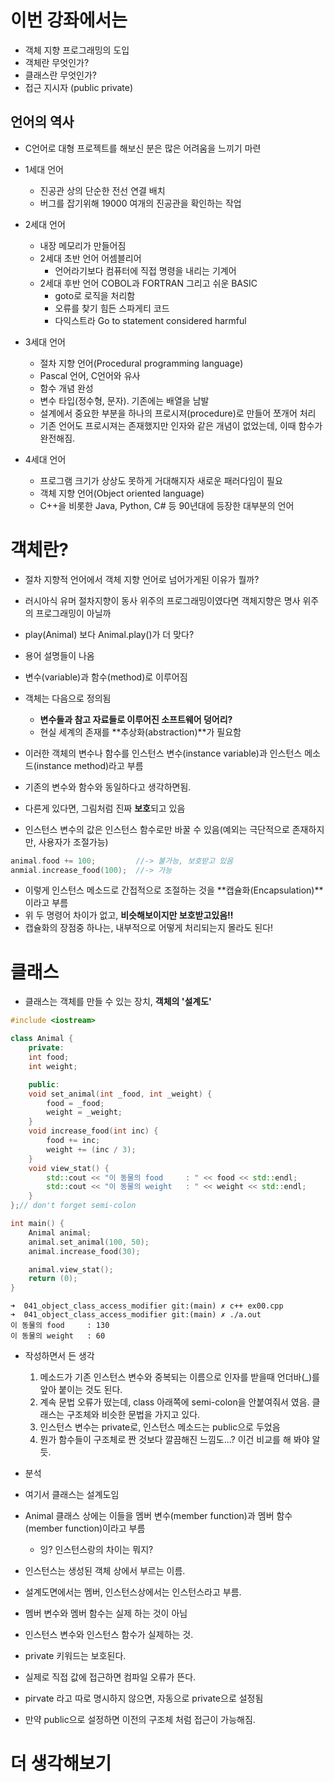# 이번 강좌에서는

- 객체 지향 프로그래밍의 도입
- 객체란 무엇인가?
- 클래스란 무엇인가?
- 접근 지시자 (public private)



## 언어의 역사

- C언어로 대형 프로젝트를 해보신 분은 많은 어려움을 느끼기 마련

- 1세대 언어
    - 진공관 상의 단순한 전선 연결 배치
    - 버그를 잡기위해 19000 여개의 진공관을 확인하는 작업
- 2세대 언어
    - 내장 메모리가 만들어짐
    - 2세대 초반 언어 어셈블리어
        - 언어라기보다 컴퓨터에 직접 명령을 내리는 기계어
    - 2세대 후반 언어 COBOL과 FORTRAN 그리고 쉬운 BASIC
        - goto로 로직을 처리함
        - 오류를 찾기 힘든 스파게티 코드
        - 다익스트라 Go to statement considered harmful
- 3세대 언어
    - 절차 지향 언어(Procedural programming language)
    - Pascal 언어, C언어와 유사
    - 함수 개념 완성
    - 변수 타입(정수형, 문자). 기존에는 배열을 남발
    - 설계에서 중요한 부분을 하나의 프로시져(procedure)로 만들어 쪼개어 처리
    - 기존 언어도 프로시져는 존재했지만 인자와 같은 개념이 없었는데, 이때 함수가 완전해짐.
- 4세대 언어
    - 프로그램 크기가 상상도 못하게 거대해지자 새로운 패러다임이 필요
    - 객체 지향 언어(Object oriented language)
    - C++을 비롯한 Java, Python, C# 등 90년대에 등장한 대부분의 언어





# 객체란?

- 절차 지향적 언어에서 객체 지향 언어로 넘어가게된 이유가 뭘까?
- 러시아식 유머
    절차지향이 동사 위주의 프로그래밍이였다면
    객체지향은 명사 위주의 프로그래밍이 아닐까
- play(Animal) 보다 Animal.play()가 더 맞다?



- 용어 설명들이 나옴
- 변수(variable)과 함수(method)로 이루어짐
- 객체는 다음으로 정의됨
    - **변수들과 참고 자료들로 이루어진 소프트웨어 덩어리?**
    - 현실 세계의 존재를 **추상화(abstraction)**가 필요함
- 이러한 객체의 변수나 함수를 인스턴스 변수(instance variable)과 인스턴스 메소드(instance method)라고 부름
- 기존의 변수와 함수와 동일하다고 생각하면됨.
- 다른게 있다면, 그림처럼 진짜 **보호**되고 있음
- 인스턴스 변수의 값은 인스턴스 함수로만 바꿀 수 있음(예외는 극단적으로 존재하지만, 사용자가 조절가능)



```c++
animal.food += 100;			//-> 불가능, 보호받고 있음
anmial.increase_food(100);	//-> 가능
```

- 이렇게 인스턴스 메소드로 간접적으로 조절하는 것을 **캡슐화(Encapsulation)**이라고 부름
- 위 두 명령어 차이가 없고, **비슷해보이지만 보호받고있음!!**
- 캡슐화의 장점중 하나는, 내부적으로 어떻게 처리되는지 몰라도 된다!



# 클래스

- 클래스는 객체를 만들 수 있는 장치, **객체의 '설계도'**

```c++
#include <iostream>

class Animal {
	private:
	int	food;
	int	weight;

	public:
	void set_animal(int _food, int _weight) {
		food = _food;
		weight = _weight;
	}
	void increase_food(int inc) {
		food += inc;
		weight += (inc / 3);
	}
	void view_stat() {
		std::cout << "이 동물의 food     : " << food << std::endl;
		std::cout << "이 동물의 weight   : " << weight << std::endl;
	}	
};// don't forget semi-colon

int main() {
	Animal animal;
	animal.set_animal(100, 50);
	animal.increase_food(30);

	animal.view_stat();
	return (0);
}

```

```shell
➜  041_object_class_access_modifier git:(main) ✗ c++ ex00.cpp
➜  041_object_class_access_modifier git:(main) ✗ ./a.out 
이 동물의 food     : 130
이 동물의 weight   : 60
```

- 작성하면서 든 생각
    1. 메소드가 기존 인스턴스 변수와 중복되는 이름으로 인자를 받을때 언더바(_)를 앞아 붙이는 것도 된다.
    2. 계속 문법 오류가 떴는데, class 아래쪽에 semi-colon을 안붙여줘서 였음. 클래스는 구조체와 비슷한 문법을 가지고 있다.
    3. 인스턴스 변수는 private로, 인스턴스 메소드는 public으로 두었음
    4. 뭔가 함수들이 구조체로 짠 것보다 깔끔해진 느낌도...? 이건 비교를 해 봐야 알듯.
- 분석
- 여기서 클래스는 설계도임
- Animal 클래스 상에는 이들을 멤버 변수(member function)과 멤버 함수(member function)이라고 부름
    - 잉? 인스턴스랑의 차이는 뭐지?
- 인스턴스는 생성된 객체 상에서 부르는 이름.
- 설계도면에서는 멤버, 인스턴스상에서는 인스턴스라고 부름.
- 멤버 변수와 멤버 함수는 실제 하는 것이 아님
- 인스턴스 변수와 인스턴스 함수가 실제하는 것.



- private 키워드는 보호된다.
- 실제로 직접 값에 접근하면 컴파일 오류가 뜬다.
- pirvate 라고 따로 명시하지 않으면, 자동으로 private으로 설정됨
- 만약 public으로 설정하면 이전의 구조체 처럼 접근이 가능해짐.



# 더 생각해보기

